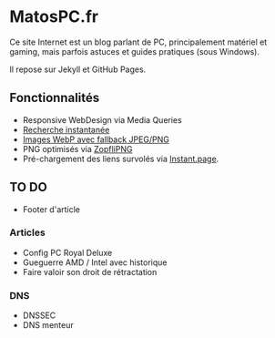 # MatosPC.fr

Ce site Internet est un blog parlant de PC, principalement matériel et gaming, mais parfois astuces et guides pratiques (sous Windows).

Il repose sur Jekyll et GitHub Pages. 

## Fonctionnalités

 * Responsive WebDesign via Media Queries
 * [Recherche instantanée](https://blog.webjeda.com/instant-jekyll-search/)
 * [Images WebP avec fallback JPEG/PNG](http://www.stucox.com/blog/using-webp-with-modernizr/)
 * PNG optimisés via [ZopfliPNG](https://github.com/google/zopfli)
 * Pré-chargement des liens survolés via [Instant.page](https://instant.page/).

## TO DO

 - Footer d'article

### Articles

 * Config PC Royal Deluxe
 * Gueguerre AMD / Intel avec historique
 * Faire valoir son droit de rétractation

### DNS

 * DNSSEC
 * DNS menteur

